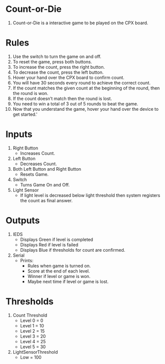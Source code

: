 # Count-or-Die
   1. Count-or-Die is a interactive game to be played on the CPX board. 
# Rules
   1. Use the switch to turn the game on and off.  
   2. To reset the game, press both buttons. 
   3. To increase the count, press the right button.
   4. To decrease the count, press the left button. 
   5. Hover your hand over the CPX board to confirm count. 
   6. You will have 30 seconds every round to achieve the correct count.
   7. If the count matches the given count at the beginning of the round, then the round is won.
   8. If the count doesn’t match then the round is lost.
   9. You need to win a total of 3 out of 5 rounds to beat the game.
   10. Now that you understand the game, hover your hand over the device to get started.'
# Inputs
 1. Right Button
     - Increases Count.
 2. Left Button
     - Decreases Count.
 3. Both Left Button and Right Button
     - Resets Game.
 4. Switch
     - Turns Game On and Off.
 5. Light Sensor
     - If light level is decreased below light threshold then system registers the count as final answer.
# Outputs
1. IEDS
    - Displays Green if level is completed
    - Displays Red if level is failed
    - Displays Blue if thresholds for count are confirmed.
2. Serial
     - Prints:
        - Rules when game is turned on.
        - Score at the end of each level.
        - Winner if level or game is won.
        - Maybe next time if level or game is lost.
# Thresholds
 1. Count Threshold
     - Level 0 = 0
     - Level 1 = 10
     - Level 2 = 15
     - Level 3 = 20
     - Level 4 = 25
     - Level 5 = 30
 3. LightSensorThreshold
     - Low = 100
